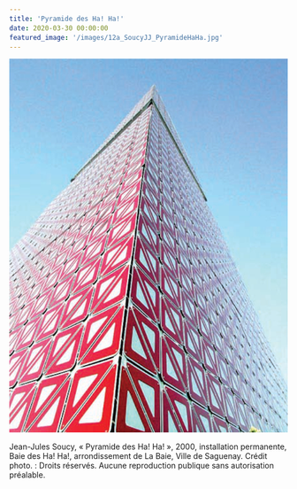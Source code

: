 ```yaml
---
title: 'Pyramide des Ha! Ha!'
date: 2020-03-30 00:00:00
featured_image: '/images/12a_SoucyJJ_PyramideHaHa.jpg'
---
```


![](/images/12a_SoucyJJ_PyramideHaHa.jpg)

Jean-Jules Soucy, « Pyramide des Ha! Ha! », 2000, installation permanente, Baie des Ha! Ha!, arrondissement de La Baie, Ville de Saguenay. Crédit photo. : Droits réservés. Aucune reproduction publique sans autorisation préalable.
